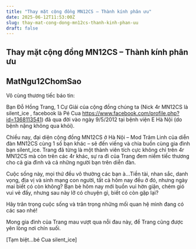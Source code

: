 ```yaml
---
title: "Thay mặt cộng đồng MN12CS – Thành kính phân ưu"
date: 2025-06-12T11:53:00Z
slug: thay-mat-cong-dong-mn12cs-thanh-kinh-phan-uu
draft: false
---
```


## Thay mặt cộng đồng MN12CS – Thành kính phân ưu

## MatNgu12ChomSao

Vô cùng thương tiếc báo tin:
 
Bạn Đỗ Hồng Trang, 1 Cự Giải của cộng đồng chúng ta (Nick 4r MN12CS là silent_ice , facebook là Pé Cua https://www.facebook.com/profile.php?id=1368113541) đã qua đời vào ngày 9/5/2012 tại bệnh viện E Hà Nội (do bệnh nặng không qua khỏi).
 
 
Chiều nay, đại diện cộng đồng MN12CS ở Hà Nội – Mod Trâm Linh của diễn đàn MN12CS cùng 1 số bạn khác – sẽ đến viếng và chia buồn cùng gia đình bạn silent_ice. Trang đã từng là một thành viên tích cực không chỉ trên 4r MN12CS mà còn trên các 4r khác, sự ra đi của Trang đem niềm tiếc thương cho cả gia đình và cả những người bạn trên diễn đàn. 
 
Cuộc sống này, mọi thứ đều vô thường các bạn à…Tiền tài, nhan sắc, danh vọng, địa vị và sinh mạng con người, tất cả hôm nay đều ở đó, nhưng ngày mai biết có còn không? Bạn bè hôm nay mới buồn vui hờn giận, chém gió vui vẻ đấy, nhưng sau này lỡ có chuyện gì, biết có còn gặp lại?
 
Hãy trân trọng cuộc sống và trân trọng những mối quan hệ mình đang có các sao nhé!
 
Mong gia đình của Trang mau vượt qua nỗi đau này, để Trang cũng được yên lòng nơi chín suối.
 
[Tạm biệt…bé Cua silent_ice]